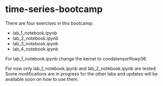 # time-series-bootcamp

There are four exercises in this bootcamp:
- lab_1_notebook.ipynb
- lab_2_notebook.ipynb
- lab_3_notebook.ipynb
- lab_4_notebook.ipynb

For lab_1_notebook.ipynb change the kernel to condatensorflowp36

For now only lab_1_notebook.ipynb and lab_2_notebook.ipynb are tested.
Some modifications are in progress for the other labs and updates will be available soon on how to use them.
